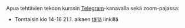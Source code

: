 Apua tehtävien tekoon kurssin [Telegram](https://telegram.me/ohjelmistotuotanto)-kanavalla sekä zoom-pajassa:

- Torstaisin klo 14-16 21.1. alkaen [tällä](https://helsinki.zoom.us/j/66703488751?pwd=YldCSVdwWDBHUjZPWFFaOWFScWVMQT09) linkillä
